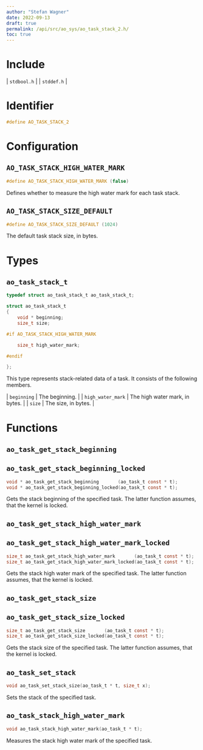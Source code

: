 ```yaml
---
author: "Stefan Wagner"
date: 2022-09-13
draft: true
permalink: /api/src/ao_sys/ao_task_stack_2.h/
toc: true
---
```


# Include

| `stdbool.h` |
| `stddef.h` |

# Identifier

```c
#define AO_TASK_STACK_2
```

# Configuration

## `AO_TASK_STACK_HIGH_WATER_MARK`

```c
#define AO_TASK_STACK_HIGH_WATER_MARK (false)
```

Defines whether to measure the high water mark for each task stack.

## `AO_TASK_STACK_SIZE_DEFAULT`

```c
#define AO_TASK_STACK_SIZE_DEFAULT (1024)
```

The default task stack size, in bytes.

# Types

## `ao_task_stack_t`

```c
typedef struct ao_task_stack_t ao_task_stack_t;
```

```c
struct ao_task_stack_t
{
    void * beginning;
    size_t size;

#if AO_TASK_STACK_HIGH_WATER_MARK

    size_t high_water_mark;

#endif

};
```

This type represents stack-related data of a task. It consists of the following members.

| `beginning` | The beginning. |
| `high_water_mark` | The high water mark, in bytes. |
| `size` | The size, in bytes. |

# Functions

## `ao_task_get_stack_beginning`
## `ao_task_get_stack_beginning_locked`

```c
void * ao_task_get_stack_beginning       (ao_task_t const * t);
void * ao_task_get_stack_beginning_locked(ao_task_t const * t);
```

Gets the stack beginning of the specified task. The latter function assumes, that the kernel is locked.

## `ao_task_get_stack_high_water_mark`
## `ao_task_get_stack_high_water_mark_locked`

```c
size_t ao_task_get_stack_high_water_mark       (ao_task_t const * t);
size_t ao_task_get_stack_high_water_mark_locked(ao_task_t const * t);
```

Gets the stack high water mark of the specified task. The latter function assumes, that the kernel is locked.

## `ao_task_get_stack_size`
## `ao_task_get_stack_size_locked`

```c
size_t ao_task_get_stack_size       (ao_task_t const * t);
size_t ao_task_get_stack_size_locked(ao_task_t const * t);
```

Gets the stack size of the specified task. The latter function assumes, that the kernel is locked.

## `ao_task_set_stack`

```c
void ao_task_set_stack_size(ao_task_t * t, size_t x);
```

Sets the stack of the specified task.

## `ao_task_stack_high_water_mark`

```c
void ao_task_stack_high_water_mark(ao_task_t * t);
```

Measures the stack high water mark of the specified task.
